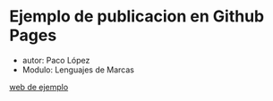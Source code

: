 # Ejemplo de publicacion en Github Pages

* autor: Paco López
* Modulo: Lenguajes de Marcas

[web de ejemplo](index.html)